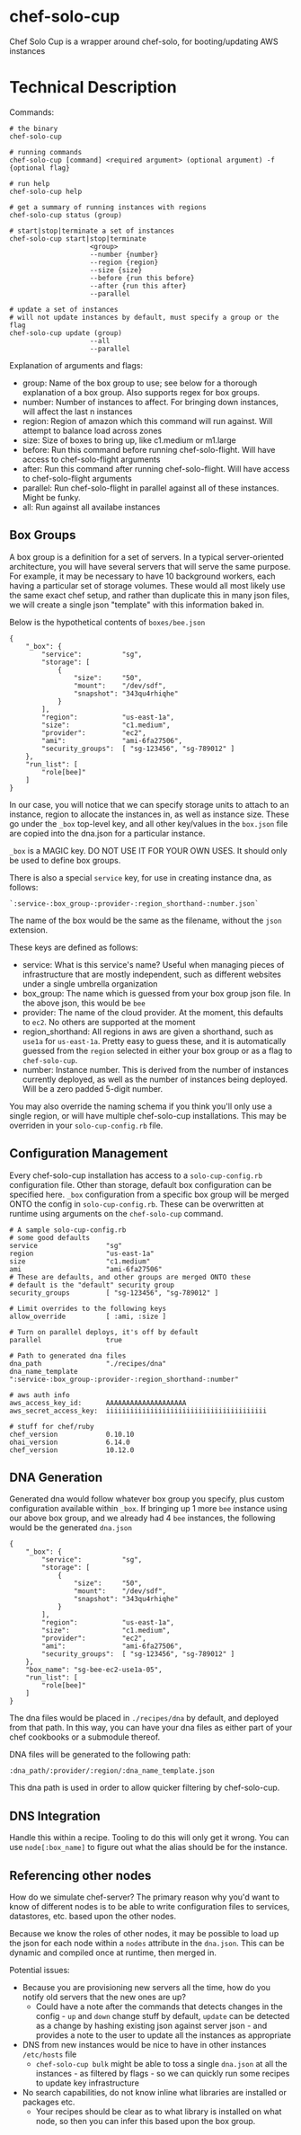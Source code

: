 # chef-solo-cup

Chef Solo Cup is a wrapper around chef-solo, for booting/updating AWS instances

# Technical Description

Commands:

    # the binary
    chef-solo-cup

    # running commands
    chef-solo-cup [command] <required argument> (optional argument) -f {optional flag}

    # run help
    chef-solo-cup help

    # get a summary of running instances with regions
    chef-solo-cup status (group)

    # start|stop|terminate a set of instances
    chef-solo-cup start|stop|terminate
                        <group>
                        --number {number}
                        --region {region}
                        --size {size}
                        --before {run this before}
                        --after {run this after}
                        --parallel

    # update a set of instances
    # will not update instances by default, must specify a group or the flag
    chef-solo-cup update (group)
                        --all
                        --parallel

Explanation of arguments and flags:

* group:      Name of the box group to use; see below for a thorough explanation of a box group. Also supports regex for box groups.
* number:     Number of instances to affect. For bringing down instances, will affect the last n instances
* region:     Region of amazon which this command will run against. Will attempt to balance load across zones
* size:       Size of boxes to bring up, like c1.medium or m1.large
* before:     Run this command before running chef-solo-flight. Will have access to chef-solo-flight arguments
* after:      Run this command after running chef-solo-flight. Will have access to chef-solo-flight arguments
* parallel:   Run chef-solo-flight in parallel against all of these instances. Might be funky.
* all:        Run against all availabe instances

## Box Groups

A box group is a definition for a set of servers. In a typical server-oriented architecture, you will have several servers that will serve the same purpose. For example, it may be necessary to have 10 background workers, each having a particular set of storage volumes. These would all most likely use the same exact chef setup, and rather than duplicate this in many json files, we will create a single json "template" with this information baked in.

Below is the hypothetical contents of `boxes/bee.json`


    {
        "_box": {
            "service":          "sg",
            "storage": [
                {
                    "size":     "50",
                    "mount":    "/dev/sdf",
                    "snapshot": "343qu4rhiqhe"
                }
            ],
            "region":           "us-east-1a",
            "size":             "c1.medium",
            "provider":         "ec2",
            "ami":              "ami-6fa27506",
            "security_groups":  [ "sg-123456", "sg-789012" ]
        },
        "run_list": [
            "role[bee]"
        ]
    }

In our case, you will notice that we can specify storage units to attach to an instance, region to allocate the instances in, as well as instance size. These go under the `_box` top-level key, and all other key/values in the `box.json` file are copied into the dna.json for a particular instance.

`_box` is a MAGIC key. DO NOT USE IT FOR YOUR OWN USES. It should only be used to define box groups.

There is also a special `service` key, for use in creating instance dna, as follows:

    `:service-:box_group-:provider-:region_shorthand-:number.json`

The name of the box would be the same as the filename, without the `json` extension.

These keys are defined as follows:

* service:          What is this service's name? Useful when managing pieces of infrastructure that are mostly independent, such as different websites under a single umbrella organization
* box_group:        The name which is guessed from your box group json file. In the above json, this would be `bee`
* provider:         The name of the cloud provider. At the moment, this defaults to `ec2`. No others are supported at the moment
* region_shorthand: All regions in aws are given a shorthand, such as `use1a` for `us-east-1a`. Pretty easy to guess these, and it is automatically guessed from the `region` selected in either your box group or as a flag to `chef-solo-cup`.
* number:           Instance number. This is derived from the number of instances currently deployed, as well as the number of instances being deployed. Will be a zero padded 5-digit number.

You may also override the naming schema if you think you'll only use a single region, or will have multiple chef-solo-cup installations. This may be overriden in your `solo-cup-config.rb` file.

## Configuration Management

Every chef-solo-cup installation has access to a `solo-cup-config.rb` configuration file. Other than storage, default box configuration can be specified here. `_box` configuration from a specific box group will be merged ONTO the config in `solo-cup-config.rb`. These can be overwritten at runtime using arguments on the `chef-solo-cup` command.

    # A sample solo-cup-config.rb
    # some good defaults
    service                 "sg"
    region                  "us-east-1a"
    size                    "c1.medium"
    ami                     "ami-6fa27506"
    # These are defaults, and other groups are merged ONTO these
    # default is the "default" security group
    security_groups         [ "sg-123456", "sg-789012" ]

    # Limit overrides to the following keys
    allow_override          [ :ami, :size ]

    # Turn on parallel deploys, it's off by default
    parallel                true

    # Path to generated dna files
    dna_path                "./recipes/dna"
    dna_name_template       ":service-:box_group-:provider-:region_shorthand-:number"

    # aws auth info
    aws_access_key_id:      AAAAAAAAAAAAAAAAAAAA
    aws_secret_access_key:  iiiiiiiiiiiiiiiiiiiiiiiiiiiiiiiiiiiiiiii

    # stuff for chef/ruby
    chef_version            0.10.10
    ohai_version            6.14.0
    chef_version            10.12.0

## DNA Generation

Generated dna would follow whatever box group you specify, plus custom configuration available within `_box`. If bringing up 1 more `bee` instance using our above box group, and we already had 4 `bee` instances, the following would be the generated `dna.json`

    {
        "_box": {
            "service":          "sg",
            "storage": [
                {
                    "size":     "50",
                    "mount":    "/dev/sdf",
                    "snapshot": "343qu4rhiqhe"
                }
            ],
            "region":           "us-east-1a",
            "size":             "c1.medium",
            "provider":         "ec2",
            "ami":              "ami-6fa27506",
            "security_groups":  [ "sg-123456", "sg-789012" ]
        },
        "box_name": "sg-bee-ec2-use1a-05",
        "run_list": [
            "role[bee]"
        ]
    }

The dna files would be placed in `./recipes/dna` by default, and deployed from that path. In this way, you can have your dna files as either part of your chef cookbooks or a submodule thereof.

DNA files will be generated to the following path:

    :dna_path/:provider/:region/:dna_name_template.json

This dna path is used in order to allow quicker filtering by chef-solo-cup.

## DNS Integration

Handle this within a recipe. Tooling to do this will only get it wrong. You can use `node[:box_name]` to figure out what the alias should be for the instance.

## Referencing other nodes

How do we simulate chef-server? The primary reason why you'd want to know of different nodes is to be able to write configuration files to services, datastores, etc. based upon the other nodes.

Because we know the roles of other nodes, it may be possible to load up the json for each node within a `nodes` attribute in the `dna.json`. This can be dynamic and compiled once at runtime, then merged in.

Potential issues:

- Because you are provisioning new servers all the time, how do you notify old servers that the new ones are up?
  * Could have a note after the commands that detects changes in the config - `up` and `down` change stuff by default, `update` can be detected as a change by hashing existing json against server json - and provides a note to the user to update all the instances as appropriate
- DNS from new instances would be nice to have in other instances `/etc/hosts` file
  * `chef-solo-cup bulk` might be able to toss a single `dna.json` at all the instances - as filtered by flags - so we can quickly run some recipes to update key infrastructure
- No search capabilities, do not know inline what libraries are installed or packages etc.
  * Your recipes should be clear as to what library is installed on what node, so then you can infer this based upon the box group.

